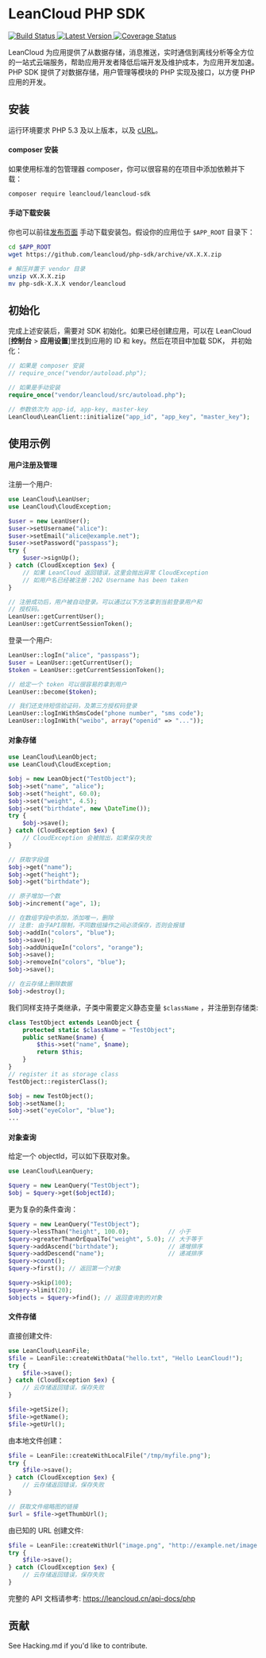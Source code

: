 LeanCloud PHP SDK
====

[![Build Status](https://img.shields.io/travis/leancloud/php-sdk.svg)
](https://travis-ci.org/leancloud/php-sdk)
[![Latest Version](https://img.shields.io/packagist/v/leancloud/leancloud-sdk.svg)
](https://packagist.org/packages/leancloud/leancloud-sdk)
[![Coverage Status](https://img.shields.io/codecov/c/github/leancloud/php-sdk/master.svg)](https://codecov.io/github/leancloud/php-sdk)

LeanCloud 为应用提供了从数据存储，消息推送，实时通信到离线分析等全方位
的一站式云端服务，帮助应用开发者降低后端开发及维护成本，为应用开发加速。
PHP SDK 提供了对数据存储，用户管理等模块的 PHP 实现及接口，以方便 PHP
应用的开发。

安装
----

运行环境要求 PHP 5.3 及以上版本，以及
[cURL](http://php.net/manual/zh/book.curl.php)。

#### composer 安装

如果使用标准的包管理器 composer，你可以很容易的在项目中添加依赖并下载：

```bash
composer require leancloud/leancloud-sdk
```

#### 手动下载安装

你也可以前往[发布页面](https://github.com/leancloud/php-sdk/releases)
手动下载安装包。假设你的应用位于 `$APP_ROOT` 目录下：

```bash
cd $APP_ROOT
wget https://github.com/leancloud/php-sdk/archive/vX.X.X.zip

# 解压并置于 vendor 目录
unzip vX.X.X.zip
mv php-sdk-X.X.X vendor/leancloud
```

初始化
----

完成上述安装后，需要对 SDK 初始化。如果已经创建应用，可以在 LeanCloud
[**控制台** > **应用设置**]里找到应用的 ID 和 key。然后在项目中加载 SDK，
并初始化：

```php
// 如果是 composer 安装
// require_once("vendor/autoload.php");

// 如果是手动安装
require_once("vendor/leancloud/src/autoload.php");

// 参数依次为 app-id, app-key, master-key
LeanCloud\LeanClient::initialize("app_id", "app_key", "master_key");
```

使用示例
----

#### 用户注册及管理

注册一个用户:

```php
use LeanCloud\LeanUser;
use LeanCloud\CloudException;

$user = new LeanUser();
$user->setUsername("alice"):
$user->setEmail("alice@example.net");
$user->setPassword("passpass");
try {
    $user->signUp();
} catch (CloudException $ex) {
    // 如果 LeanCloud 返回错误，这里会抛出异常 CloudException
    // 如用户名已经被注册：202 Username has been taken
}

// 注册成功后，用户被自动登录。可以通过以下方法拿到当前登录用户和
// 授权码。
LeanUser::getCurrentUser();
LeanUser::getCurrentSessionToken();
```

登录一个用户:

```php
LeanUser::logIn("alice", "passpass");
$user = LeanUser::getCurrentUser();
$token = LeanUser::getCurrentSessionToken();

// 给定一个 token 可以很容易的拿到用户
LeanUser::become($token);

// 我们还支持短信验证码，及第三方授权码登录
LeanUser::logInWithSmsCode("phone number", "sms code");
LeanUser::logInWith("weibo", array("openid" => "..."));
```

#### 对象存储

```php
use LeanCloud\LeanObject;
use LeanCloud\CloudException;

$obj = new LeanObject("TestObject");
$obj->set("name", "alice");
$obj->set("height", 60.0);
$obj->set("weight", 4.5);
$obj->set("birthdate", new \DateTime());
try {
    $obj->save();
} catch (CloudException $ex) {
    // CloudException 会被抛出，如果保存失败
}

// 获取字段值
$obj->get("name");
$obj->get("height");
$obj->get("birthdate");

// 原子增加一个数
$obj->increment("age", 1);

// 在数组字段中添加，添加唯一，删除
// 注意: 由于API限制，不同数组操作之间必须保存，否则会报错
$obj->addIn("colors", "blue");
$obj->save();
$obj->addUniqueIn("colors", "orange");
$obj->save();
$obj->removeIn("colors", "blue");
$obj->save();

// 在云存储上删除数据
$obj->destroy();
```

我们同样支持子类继承，子类中需要定义静态变量 `$className` ，并注册到存储类:

```php
class TestObject extends LeanObject {
    protected static $className = "TestObject";
    public setName($name) {
        $this->set("name", $name);
        return $this;
    }
}
// register it as storage class
TestObject::registerClass();

$obj = new TestObject();
$obj->setName();
$obj->set("eyeColor", "blue");
...
```

#### 对象查询

给定一个 objectId，可以如下获取对象。

```php
use LeanCloud\LeanQuery;

$query = new LeanQuery("TestObject");
$obj = $query->get($objectId);
```

更为复杂的条件查询：

```php
$query = new LeanQuery("TestObject");
$query->lessThan("height", 100.0);           // 小于
$query->greaterThanOrEqualTo("weight", 5.0); // 大于等于
$query->addAscend("birthdate");              // 递增排序
$query->addDescend("name");                  // 递减排序
$query->count();
$query->first(); // 返回第一个对象

$query->skip(100);
$query->limit(20);
$objects = $query->find(); // 返回查询到的对象
```

#### 文件存储

直接创建文件:

```php
use LeanCloud\LeanFile;
$file = LeanFile::createWithData("hello.txt", "Hello LeanCloud!");
try {
    $file->save();
} catch (CloudException $ex) {
    // 云存储返回错误，保存失败
}

$file->getSize();
$file->getName();
$file->getUrl();
```

由本地文件创建：

```php
$file = LeanFile::createWithLocalFile("/tmp/myfile.png");
try {
    $file->save();
} catch (CloudException $ex) {
    // 云存储返回错误，保存失败
}

// 获取文件缩略图的链接
$url = $file->getThumbUrl();
```

由已知的 URL 创建文件:

```php
$file = LeanFile::createWithUrl("image.png", "http://example.net/image.png");
try {
    $file->save();
} catch (CloudException $ex) {
    // 云存储返回错误，保存失败
}
```

完整的 API 文档请参考: https://leancloud.cn/api-docs/php

贡献
----

See Hacking.md if you'd like to contribute.

